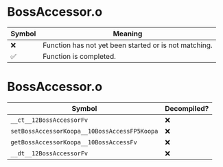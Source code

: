# BossAccessor.o
| Symbol | Meaning 
| ------------- | ------------- 
| :x: | Function has not yet been started or is not matching. 
| :white_check_mark: | Function is completed. 


# BossAccessor.o
| Symbol | Decompiled? |
| ------------- | ------------- |
| `__ct__12BossAccessorFv` | :x: |
| `setBossAccessorKoopa__10BossAccessFP5Koopa` | :x: |
| `getBossAccessorKoopa__10BossAccessFv` | :x: |
| `__dt__12BossAccessorFv` | :x: |
